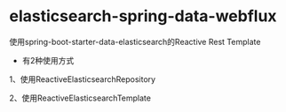 #  elasticsearch-spring-data-webflux
使用spring-boot-starter-data-elasticsearch的Reactive Rest Template

- 有2种使用方式

1、使用ReactiveElasticsearchRepository

2、使用ReactiveElasticsearchTemplate